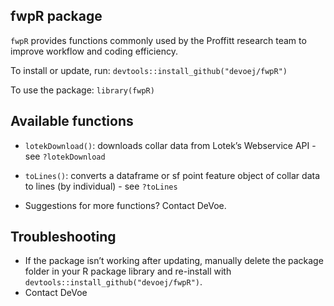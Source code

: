 
<!-- README.md is generated from README.Rmd. Please edit that file -->

## fwpR package

`fwpR` provides functions commonly used by the Proffitt research team to
improve workflow and coding efficiency.

To install or update, run: `devtools::install_github("devoej/fwpR")`

To use the package: `library(fwpR)`

## Available functions

- `lotekDownload()`: downloads collar data from Lotek’s Webservice API -
  see `?lotekDownload`

- `toLines()`: converts a dataframe or sf point feature object of collar
  data to lines (by individual) - see `?toLines`

- Suggestions for more functions? Contact DeVoe.

## Troubleshooting

- If the package isn’t working after updating, manually delete the
  package folder in your R package library and re-install with
  `devtools::install_github("devoej/fwpR")`.
- Contact DeVoe

